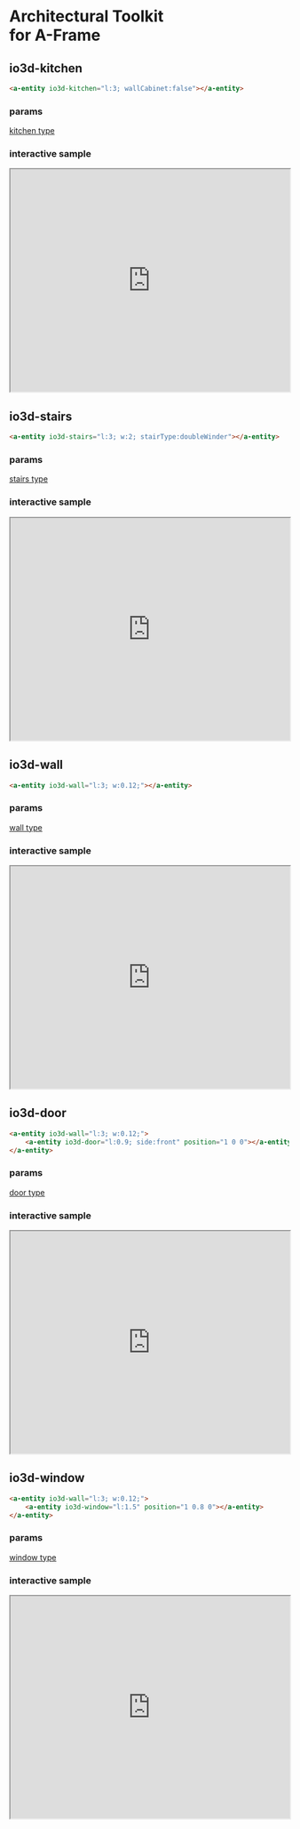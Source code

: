 # Architectural Toolkit<br>for A-Frame
<!-- app creator code samples by dev+codesamples@3d.io -->

## io3d-kitchen

```html
<a-entity io3d-kitchen="l:3; wallCabinet:false"></a-entity>
```

### params

[kitchen type](scene-structure-reference.md#kitchen)

### interactive sample

<iframe style="width:100%; height:400px;" 
        src="https://appcreator-testing.3d.io/2TgcW3?m=e&e=light&embed=true">
</iframe>

## io3d-stairs

```html
<a-entity io3d-stairs="l:3; w:2; stairType:doubleWinder"></a-entity>
```

### params

[stairs type](scene-structure-reference.md#stairs)

### interactive sample

<iframe style="width:100%; height:400px;" 
        src="https://appcreator-testing.3d.io/uocsLI?m=e&e=light&embed=true">
</iframe>

## io3d-wall

```html
<a-entity io3d-wall="l:3; w:0.12;"></a-entity>
```

### params

[wall type](scene-structure-reference.md#wall)

### interactive sample

<iframe style="width:100%; height:400px;" 
        src="https://appcreator-testing.3d.io/kWarKr?m=e&e=light&embed=true">
</iframe>

## io3d-door

```html
<a-entity io3d-wall="l:3; w:0.12;">
    <a-entity io3d-door="l:0.9; side:front" position="1 0 0"></a-entity>
</a-entity>
```

### params

[door type](scene-structure-reference.md#door)

### interactive sample

<iframe style="width:100%; height:400px;" 
        src="https://appcreator-testing.3d.io/F6qWJl?m=e&e=light&embed=true">
</iframe>

## io3d-window

```html
<a-entity io3d-wall="l:3; w:0.12;">
    <a-entity io3d-window="l:1.5" position="1 0.8 0"></a-entity>
</a-entity>
```

### params

[window type](scene-structure-reference.md#window)

### interactive sample

<iframe style="width:100%; height:400px;" 
        src="https://appcreator-testing.3d.io/R7MKOx?m=e&e=light&embed=true">
</iframe>